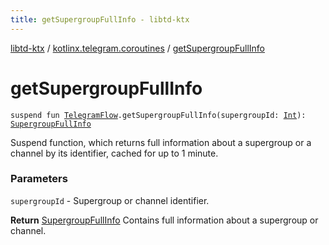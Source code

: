 ```yaml
---
title: getSupergroupFullInfo - libtd-ktx
---
```


[libtd-ktx](../index.html) / [kotlinx.telegram.coroutines](index.html) / [getSupergroupFullInfo](./get-supergroup-full-info.html)

# getSupergroupFullInfo

`suspend fun `[`TelegramFlow`](../kotlinx.telegram.core/-telegram-flow/index.html)`.getSupergroupFullInfo(supergroupId: `[`Int`](https://kotlinlang.org/api/latest/jvm/stdlib/kotlin/-int/index.html)`): `[`SupergroupFullInfo`](https://tdlibx.github.io/td/docs/org/drinkless/td/libcore/telegram/TdApi.SupergroupFullInfo.html)

Suspend function, which returns full information about a supergroup or a channel by its
identifier, cached for up to 1 minute.

### Parameters

`supergroupId` - Supergroup or channel identifier.

**Return**
[SupergroupFullInfo](https://tdlibx.github.io/td/docs/org/drinkless/td/libcore/telegram/TdApi.SupergroupFullInfo.html) Contains full information about a supergroup or channel.

